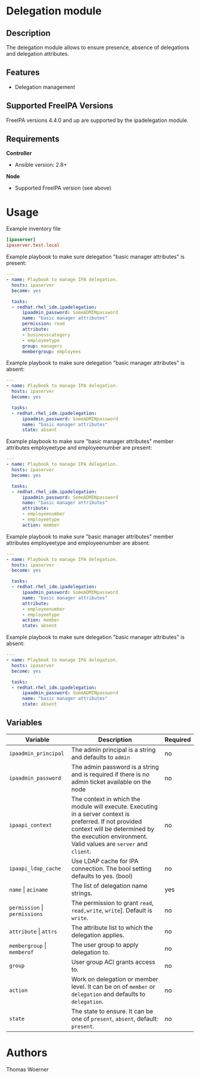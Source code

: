 Delegation module
=================

Description
-----------

The delegation module allows to ensure presence, absence of delegations and delegation attributes.


Features
--------

* Delegation management


Supported FreeIPA Versions
--------------------------

FreeIPA versions 4.4.0 and up are supported by the ipadelegation module.


Requirements
------------

**Controller**
* Ansible version: 2.8+

**Node**
* Supported FreeIPA version (see above)


Usage
=====

Example inventory file

```ini
[ipaserver]
ipaserver.test.local
```


Example playbook to make sure delegation "basic manager attributes" is present:

```yaml
---
- name: Playbook to manage IPA delegation.
  hosts: ipaserver
  become: yes

  tasks:
  - redhat.rhel_idm.ipadelegation:
      ipaadmin_password: SomeADMINpassword
      name: "basic manager attributes"
      permission: read
      attribute:
      - businesscategory
      - employeetype
      group: managers
      membergroup: employees
```


Example playbook to make sure delegation "basic manager attributes" is absent:

```yaml
---
- name: Playbook to manage IPA delegation.
  hosts: ipaserver
  become: yes

  tasks:
  - redhat.rhel_idm.ipadelegation:
      ipaadmin_password: SomeADMINpassword
      name: "basic manager attributes"
      state: absent
```


Example playbook to make sure "basic manager attributes" member attributes employeetype and employeenumber are present:

```yaml
---
- name: Playbook to manage IPA delegation.
  hosts: ipaserver
  become: yes

  tasks:
  - redhat.rhel_idm.ipadelegation:
      ipaadmin_password: SomeADMINpassword
      name: "basic manager attributes"
      attribute:
      - employeenumber
      - employeetype
      action: member
```


Example playbook to make sure "basic manager attributes" member attributes employeetype and employeenumber are absent:

```yaml
---
- name: Playbook to manage IPA delegation.
  hosts: ipaserver
  become: yes

  tasks:
  - redhat.rhel_idm.ipadelegation:
      ipaadmin_password: SomeADMINpassword
      name: "basic manager attributes"
      attribute:
      - employeenumber
      - employeetype
      action: member
      state: absent
```


Example playbook to make sure delegation "basic manager attributes" is absent:

```yaml
---
- name: Playbook to manage IPA delegation.
  hosts: ipaserver
  become: yes

  tasks:
  - redhat.rhel_idm.ipadelegation:
      ipaadmin_password: SomeADMINpassword
      name: "basic manager attributes"
      state: absent
```


Variables
---------

Variable | Description | Required
-------- | ----------- | --------
`ipaadmin_principal` | The admin principal is a string and defaults to `admin` | no
`ipaadmin_password` | The admin password is a string and is required if there is no admin ticket available on the node | no
`ipaapi_context` | The context in which the module will execute. Executing in a server context is preferred. If not provided context will be determined by the execution environment. Valid values are `server` and `client`. | no
`ipaapi_ldap_cache` | Use LDAP cache for IPA connection. The bool setting defaults to yes. (bool) | no
`name` \| `aciname` | The list of delegation name strings. | yes
`permission` \| `permissions` |  The permission to grant `read`, `read,write`, `write`]. Default is `write`. | no
`attribute` \| `attrs` | The attribute list to which the delegation applies. | no
`membergroup` \| `memberof` | The user group to apply delegation to. | no
`group` | User group ACI grants access to. | no
`action` | Work on delegation or member level. It can be on of `member` or `delegation` and defaults to `delegation`. | no
`state` | The state to ensure. It can be one of `present`, `absent`, default: `present`. | no


Authors
=======

Thomas Woerner
